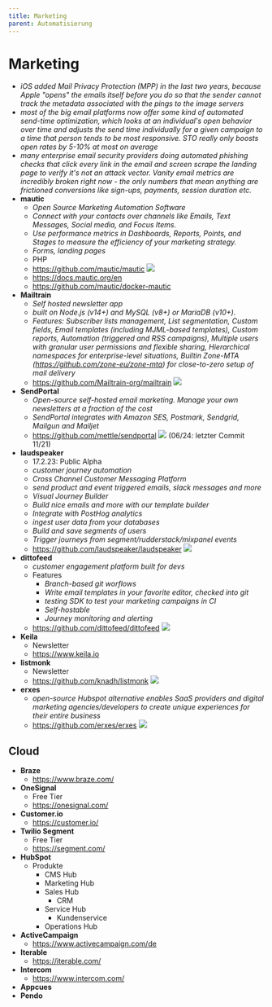 ```yaml
---
title: Marketing
parent: Automatisierung
---
```


# Marketing
- *iOS added Mail Privacy Protection (MPP) in the last two years, because Apple "opens" the emails itself before you do so that the sender cannot track the metadata associated with the pings to the image servers*
- *most of the big email platforms now offer some kind of automated send-time optimization, which looks at an individual's open behavior over time and adjusts the send time individually for a given campaign to a time that person tends to be most responsive. STO really only boosts open rates by 5-10% at most on average*
- *many enterprise email security providers doing automated phishing checks that click every link in the email and screen scrape the landing page to verify it's not an attack vector. Vanity email metrics are incredibly broken right now - the only numbers that mean anything are frictioned conversions like sign-ups, payments, session duration etc.*
- **mautic**
    - *Open Source Marketing Automation Software*
    - *Connect with your contacts over channels like Emails, Text Messages, Social media, and Focus Items.*
    - *Use performance metrics in Dashboards, Reports, Points, and Stages to measure the efficiency of your marketing strategy.*
    - *Forms, landing pages*
    - PHP
    - <https://github.com/mautic/mautic> <img loading="lazy" src="https://img.shields.io/github/stars/mautic/mautic?style=flat-square"/>
    - <https://docs.mautic.org/en>
    - <https://github.com/mautic/docker-mautic>
- **Mailtrain**
    - *Self hosted newsletter app*
    - *built on Node.js (v14+) and MySQL (v8+) or MariaDB (v10+).*
    - *Features: Subscriber lists management, List segmentation, Custom fields, Email templates (including MJML-based templates), Custom reports,
    Automation (triggered and RSS campaigns), Multiple users with granular user permissions and flexible sharing, Hierarchical namespaces for enterprise-level situations, 
    Builtin Zone-MTA (https://github.com/zone-eu/zone-mta) for close-to-zero setup of mail delivery*
    - <https://github.com/Mailtrain-org/mailtrain> <img loading="lazy" src="https://img.shields.io/github/stars/Mailtrain-org/mailtrain?style=flat-square"/>
- **SendPortal**
    - *Open-source self-hosted email marketing. Manage your own newsletters at a fraction of the cost*
    - *SendPortal integrates with Amazon SES, Postmark, Sendgrid, Mailgun and Mailjet*
    - <https://github.com/mettle/sendportal> <img loading="lazy" src="https://img.shields.io/github/stars/mettle/sendportal?style=flat-square"/> (06/24: letzter Commit 11/21)
- **laudspeaker**
    - 17.2.23: Public Alpha
    - *customer journey automation*
    - *Cross Channel Customer Messaging Platform*
    - *send product and event triggered emails, slack messages and more*
    - *Visual Journey Builder*
    - *Build nice emails and more with our template builder*
    - *Integrate with PostHog analytics*
    - *ingest user data from your databases*
    - *Build and save segments of users*
    - *Trigger journeys from segment/rudderstack/mixpanel events*
    - <https://github.com/laudspeaker/laudspeaker> <img loading="lazy" src="https://img.shields.io/github/stars/laudspeaker/laudspeaker?style=flat-square"/>
- **dittofeed**
    - *customer engagement platform built for devs*
    - Features
        - *Branch-based git worflows*
        - *Write email templates in your favorite editor, checked into git*
        - *testing SDK to test your marketing campaigns in CI*
        - *Self-hostable*
        - *Journey monitoring and alerting*
    - <https://github.com/dittofeed/dittofeed> <img loading="lazy" src="https://img.shields.io/github/stars/dittofeed/dittofeed?style=flat-square"/>
- **Keila**
    - Newsletter
    - <https://www.keila.io>
- **listmonk**
    - Newsletter
    - <https://github.com/knadh/listmonk> <img loading="lazy" src="https://img.shields.io/github/stars/knadh/listmonk?style=flat-square"/>
- **erxes**
    - *open-source Hubspot alternative enables SaaS providers and digital marketing agencies/developers to create unique experiences for their entire business* 
    - <https://github.com/erxes/erxes> <img loading="lazy" src="https://img.shields.io/github/stars/erxes/erxes?style=flat-square"/>

## Cloud
- **Braze**
    - <https://www.braze.com/> 
- **OneSignal**
    - Free Tier 
    - <https://onesignal.com/> 
- **Customer.io**
    - <https://customer.io/> 
- **Twilio Segment**
    - Free Tier
    - <https://segment.com/> 
- **HubSpot**
    - Produkte 
        - CMS Hub
        - Marketing Hub
        - Sales Hub
            - CRM
        - Service Hub
             - Kundenservice
        - Operations Hub
- **ActiveCampaign**
    - <https://www.activecampaign.com/de> 
- **Iterable**
    - <https://iterable.com/> 
- **Intercom**
    - <https://www.intercom.com/>
- **Appcues**
- **Pendo** 
